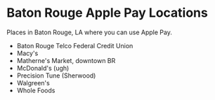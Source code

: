 # Baton Rouge Apple Pay Locations

Places in Baton Rouge, LA where you can use Apple Pay.
- Baton Rouge Telco Federal Credit Union
- Macy's
- Matherne's Market, downtown BR
- McDonald's (ugh)
- Precision Tune (Sherwood)
- Walgreen's
- Whole Foods
